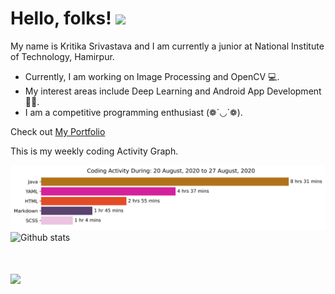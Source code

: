 # Hello, folks! <img src="https://raw.githubusercontent.com/MartinHeinz/MartinHeinz/master/wave.gif" width="30px">
My name is Kritika Srivastava and I am currently a junior at National Institute of Technology, Hamirpur.
- Currently, I am working on Image Processing and OpenCV 💻. 
- My interest areas include Deep Learning and Android App Development👩‍💻. 
- I am a competitive programming enthusiast (❁´◡`❁).

Check out [My Portfolio ](https://kritika-srivastava.github.io/)

This is my weekly coding Activity Graph.
&nbsp;

<img src=https://github.com/kritika-srivastava/kritika-srivastava/blob/master/images/stat.svg>

<img src="https://github-readme-stats.vercel.app/api?username=kritika-srivastava&show_icons=true&count_private=true&title_color=FF0000" alt="Github stats" />

# ![](https://komarev.com/ghpvc/?username=kritika-srivastava&color=green)
